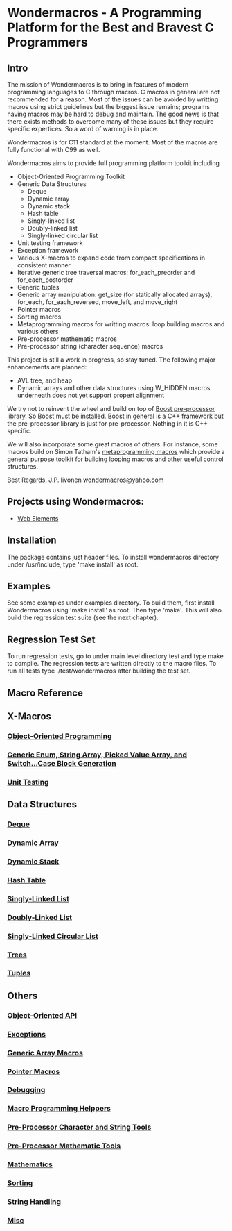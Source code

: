# Wondermacros - A Programming Platform for the Best and Bravest C Programmers

## Intro

The mission of Wondermacros is to bring in features of modern programming languages to C
through macros.  C macros in general are not recommended for a reason.  Most
of the issues can be avoided by writting macros using strict guidelines but
the biggest issue remains; programs having macros may be hard to debug and
maintain. The good news is that there exists methods to overcome many of these
issues but they require specific expertices. So a word of warning is in place.

Wondermacros is for C11 standard at the moment. Most of the macros are fully
functional with C99 as well.

Wondermacros aims to provide full programming platform toolkit including
* Object-Oriented Programming Toolkit
* Generic Data Structures
  * Deque
  * Dynamic array
  * Dynamic stack
  * Hash table
  * Singly-linked list
  * Doubly-linked list
  * Singly-linked circular list
* Unit testing framework
* Exception framework
* Various X-macros to expand code from compact specifications in consistent
manner
* Iterative generic tree traversal macros: for_each_preorder and for_each_postorder
* Generic tuples
* Generic array manipulation: get_size (for statically allocated arrays), for_each, for_each_reversed, move_left, and move_right
* Pointer macros
* Sorting macros
* Metaprogramming macros for writting macros: loop building macros and various others
* Pre-processor mathematic macros
* Pre-processor string (character sequence) macros

This project is still a work in progress, so stay tuned. The following major
enhancements are planned:
* AVL tree, and heap
* Dynamic arrays and other data structures using W_HIDDEN macros underneath does not yet support propert alignment

We try not to reinvent the wheel and build on top of [Boost pre-processor
library](https://www.boost.org/doc/libs/1_67_0/libs/preprocessor/doc/index.html).
So Boost must be installed. Boost in general is a C++ framework but the pre-processor
library is just for pre-processor. Nothing in it is C++ specific.

We will also incorporate some great macros of others. For instance, some
macros build on Simon Tatham's [metaprogramming macros](https://www.chiark.greenend.org.uk/~sgtatham/mp/)
which provide a general purpose toolkit for building looping macros and other useful
control structures.

Best Regards,
J.P. Iivonen <wondermacros@yahoo.com>

## Projects using Wondermacros:
* [Web Elements](https://github.com/plainC/web_elements)


## Installation

The package contains just header files. To install wondermacros directory
under /usr/include, type 'make install' as root.

## Examples

See some examples under examples directory. To build them, first install
Wondermacros using 'make install' as root.  Then type 'make'. This will also
build the regression test suite (see the next chapter).


## Regression Test Set

To run regression tests, go to under main level directory test and type make
to compile. The regression tests are written directly to the macro files.
To run all tests type ./test/wondermacros after building the test set.


## Macro Reference

## X-Macros
### [Object-Oriented Programming](https://github.com/plainC/wondermacros/blob/master/docs/objects.md)
### [Generic Enum, String Array, Picked Value Array, and Switch...Case Block Generation](https://github.com/plainC/wondermacros/blob/master/docs/generic_x.md)
### [Unit Testing](https://github.com/plainC/wondermacros/blob/master/docs/test.md)
## Data Structures
### [Deque](https://github.com/plainC/wondermacros/blob/master/docs/deque.md)
### [Dynamic Array](https://github.com/plainC/wondermacros/blob/master/docs/dynamic_array.md)
### [Dynamic Stack](https://github.com/plainC/wondermacros/blob/master/docs/dynamic_stack.md)
### [Hash Table](https://github.com/plainC/wondermacros/blob/master/docs/hash_table.md)
### [Singly-Linked List](https://github.com/plainC/wondermacros/blob/master/docs/slist.md)
### [Doubly-Linked List](https://github.com/plainC/wondermacros/blob/master/docs/dlist.md)
### [Singly-Linked Circular List](https://github.com/plainC/wondermacros/blob/master/docs/cslist.md)
### [Trees](https://github.com/plainC/wondermacros/blob/master/docs/tree.md)
### [Tuples](https://github.com/plainC/wondermacros/blob/master/docs/tuple.md)

## Others
### [Object-Oriented API](https://github.com/plainC/wondermacros/blob/master/docs/object_api.md)
### [Exceptions](https://github.com/plainC/wondermacros/blob/master/docs/exceptions.md)
### [Generic Array Macros](https://github.com/plainC/wondermacros/blob/master/docs/array.md)
### [Pointer Macros](https://github.com/plainC/wondermacros/blob/master/docs/pointer.md)
### [Debugging](https://github.com/plainC/wondermacros/blob/master/docs/debug.md)
### [Macro Programming Helppers](https://github.com/plainC/wondermacros/blob/master/docs/meta.md)
### [Pre-Processor Character and String Tools](https://github.com/plainC/wondermacros/blob/master/docs/pp_char.md)
### [Pre-Processor Mathematic Tools](https://github.com/plainC/wondermacros/blob/master/docs/pp_math.md)
### [Mathematics](https://github.com/plainC/wondermacros/blob/master/docs/math.md)
### [Sorting](https://github.com/plainC/wondermacros/blob/master/docs/sorting.md)
### [String Handling](https://github.com/plainC/wondermacros/blob/master/docs/string.md)
### [Misc](https://github.com/plainC/wondermacros/blob/master/docs/misc.md)

